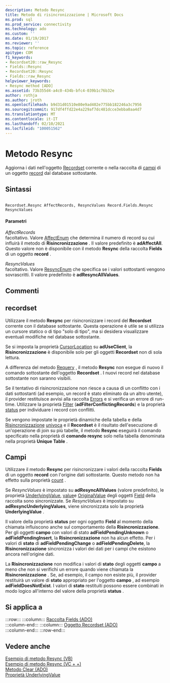 ```yaml
---
description: Metodo Resync
title: Metodo di risincronizzazione | Microsoft Docs
ms.prod: sql
ms.prod_service: connectivity
ms.technology: ado
ms.custom: ''
ms.date: 01/19/2017
ms.reviewer: ''
ms.topic: reference
apitype: COM
f1_keywords:
- Recordset20::raw_Resync
- Fields::Resync
- Recordset20::Resync
- Fields::raw_Resync
helpviewer_keywords:
- Resync method [ADO]
ms.assetid: 73b355d4-a4c0-434b-bfc4-039b1c76b32e
author: rothja
ms.author: jroth
ms.openlocfilehash: b9d31d01510e80e9ad402e775bb182246a3c7956
ms.sourcegitcommit: 917df4ffd22e4a229af7dc481dcce3ebba0aa4d7
ms.translationtype: MT
ms.contentlocale: it-IT
ms.lasthandoff: 02/10/2021
ms.locfileid: "100051562"
---
```

# <a name="resync-method"></a>Metodo Resync
Aggiorna i dati nell'oggetto [Recordset](./recordset-object-ado.md) corrente o nella raccolta di [campi](./fields-collection-ado.md) di un oggetto [record](./record-object-ado.md) dal database sottostante.  
  
## <a name="syntax"></a>Sintassi  
  
```  
  
Recordset.Resync AffectRecords, ResyncValues Record.Fields.Resync ResyncValues  
```  
  
#### <a name="parameters"></a>Parametri  
 *AffectRecords*  
 facoltativo. Valore [AffectEnum](./affectenum.md) che determina il numero di record su cui influirà il metodo di **Risincronizzazione** . Il valore predefinito è **adAffectAll**. Questo valore non è disponibile con il metodo **Resync** della raccolta **Fields** di un oggetto **record** .  
  
 *ResyncValues*  
 facoltativo. Valore [ResyncEnum](./resyncenum.md) che specifica se i valori sottostanti vengono sovrascritti. Il valore predefinito è **adResyncAllValues**.  
  
## <a name="remarks"></a>Commenti  
  
## <a name="recordset"></a>recordset  
 Utilizzare il metodo **Resync** per risincronizzare i record del **Recordset** corrente con il database sottostante. Questa operazione è utile se si utilizza un cursore statico o di tipo "solo di tipo", ma si desidera visualizzare eventuali modifiche nel database sottostante.  
  
 Se si imposta la proprietà [CursorLocation](./cursorlocation-property-ado.md) su **adUseClient**, la **Risincronizzazione** è disponibile solo per gli oggetti **Recordset** non di sola lettura.  
  
 A differenza del metodo [Requery](./requery-method.md) , il metodo **Resync** non esegue di nuovo il comando sottostante dell'oggetto **Recordset** . I nuovi record nel database sottostante non saranno visibili.  
  
 Se il tentativo di risincronizzazione non riesce a causa di un conflitto con i dati sottostanti (ad esempio, un record è stato eliminato da un altro utente), il provider restituisce avvisi alla raccolta [Errors](./errors-collection-ado.md) e si verifica un errore di run-time. Utilizzare la proprietà [Filter](./filter-property.md) (**adFilterConflictingRecords**) e la proprietà [status](./status-property-ado-recordset.md) per individuare i record con conflitti.  
  
 Se vengono impostate le proprietà dinamiche della tabella e della [Risincronizzazione](./resync-command-property-dynamic-ado.md) [univoca](./unique-table-unique-schema-unique-catalog-properties-dynamic-ado.md) e il **Recordset** è il risultato dell'esecuzione di un'operazione di join su più tabelle, il metodo **Resync** eseguirà il comando specificato nella proprietà di **comando resync** solo nella tabella denominata nella proprietà **Unique Table** .  
  
## <a name="fields"></a>Campi  
 Utilizzare il metodo **Resync** per risincronizzare i valori della raccolta **Fields** di un oggetto **record** con l'origine dati sottostante. Questo metodo non ha effetto sulla proprietà [count](./count-property-ado.md) .  
  
 Se *ResyncValues* è impostato su **adResyncAllValues** (valore predefinito), le proprietà [UnderlyingValue](./underlyingvalue-property.md), [value](./value-property-ado.md)e [OriginalValue](./originalvalue-property-ado.md) degli oggetti [Field](./field-object.md) della raccolta sono sincronizzate. Se *ResyncValues* è impostato su **adResyncUnderlyingValues**, viene sincronizzata solo la proprietà **UnderlyingValue** .  
  
 Il valore della proprietà **status** per ogni oggetto **Field** al momento della chiamata influiscono anche sul comportamento della **Risincronizzazione**. Per gli oggetti **campo** con  valori di stato **adFieldPendingUnknown** o **adFieldPendingInsert**, la **Risincronizzazione** non ha alcun effetto. Per i valori di **stato** di **adFieldPendingChange** o **adFieldPendingDelete**, la **Risincronizzazione** sincronizza i valori dei dati per i campi che esistono ancora nell'origine dati.  
  
 La **Risincronizzazione** non modifica i valori di **stato** degli oggetti **campo** a meno che non si verifichi un errore quando viene chiamata la **Risincronizzazione** . Se, ad esempio, il campo non esiste più, il provider restituirà un valore di **stato** appropriato per l'oggetto **campo** , ad esempio **adFieldDoesNotExist**. I valori di **stato** restituiti possono essere combinati in modo logico all'interno del valore della proprietà **status** .  
  
## <a name="applies-to"></a>Si applica a  

:::row:::
    :::column:::
        [Raccolta Fields (ADO)](./fields-collection-ado.md)  
    :::column-end:::
    :::column:::
        [Oggetto Recordset (ADO)](./recordset-object-ado.md)  
    :::column-end:::
:::row-end:::

## <a name="see-also"></a>Vedere anche  
 [Esempio di metodo Resync (VB)](./resync-method-example-vb.md)   
 [Esempio di metodo Resync (VC + +)](./resync-method-example-vc.md)   
 [Metodo Clear (ADO)](./clear-method-ado.md)   
 [Proprietà UnderlyingValue](./underlyingvalue-property.md)